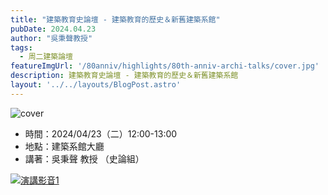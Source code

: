 ```yaml
---
title: "建築教育史論壇 - 建築教育的歷史＆新舊建築系館"
pubDate: 2024.04.23
author: "吳秉聲教授"
tags:
  - 周二建築論壇
featureImgUrl: '/80anniv/highlights/80th-anniv-archi-talks/cover.jpg'
description: 建築教育史論壇 - 建築教育的歷史＆新舊建築系館
layout: '../../layouts/BlogPost.astro'
---
```

![cover](/80anniv/highlights/80th-anniv-archi-talks/cover.jpg)


- 時間：2024/04/23（二）12:00-13:00
- 地點：建築系館大廳
- 講著：吳秉聲 教授 （史論組）

[![演講影音1](https://img.youtube.com/vi/kwKcR8siMB0/0.jpg)](https://www.youtube.com/watch?v=kwKcR8siMB0)
